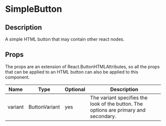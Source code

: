 # SimpleButton

## Description

A simple HTML button that may contain other react nodes.

## Props

The props are an extension of React.ButtonHTMLAttributes<HTMLButtonElement>,
so all the props that can be applied to an HTML button can also be applied to this component.

| Name    | Type          | Optional | Description                                                                          |
| ------- | ------------- | -------- | ------------------------------------------------------------------------------------ |
| variant | ButtonVariant | yes      | The variant specifies the look of the button. The options are primary and secondary. |
